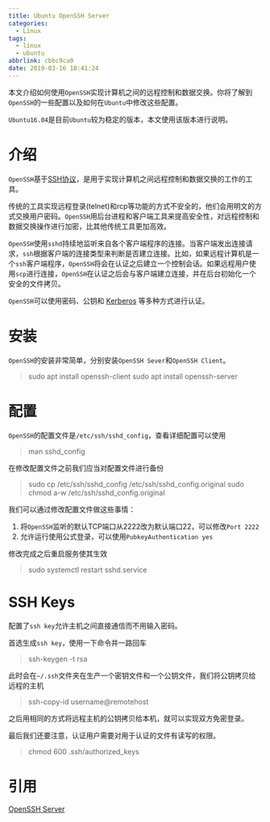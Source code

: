```yaml
---
title: Ubuntu OpenSSH Server
categories:
  - Linux
tags:
  - linux
  - ubuntu
abbrlink: cbbc9ca0
date: 2019-03-16 18:41:24
---
```


本文介绍如何使用`OpenSSH`实现计算机之间的远程控制和数据交换。你将了解到`OpenSSH`的一些配置以及如何在`Ubuntu`中修改这些配置。

`Ubuntu16.04`是目前`Ubuntu`较为稳定的版本，本文使用该版本进行说明。

<!-- more -->

# 介绍

`OpenSSH`基于[SSH协议](https://zh.wikipedia.org/zh-hans/Secure_Shell)，是用于实现计算机之间远程控制和数据交换的工作的工具。

传统的工具实现远程登录(telnet)和rcp等功能的方式不安全的，他们会用明文的方式交换用户密码。`OpenSSH`用后台进程和客户端工具来提高安全性，对远程控制和数据交换操作进行加密，比其他传统工具更加高效。

`OpenSSH`使用`sshd`持续地监听来自各个客户端程序的连接。当客户端发出连接请求，`ssh`根据客户端的连接类型来判断是否建立连接。比如，如果远程计算机是一个`ssh`客户端程序，`OpenSSH`将会在认证之后建立一个控制会话。如果远程用户使用`scp`进行连接，`OpenSSH`在认证之后会与客户端建立连接，并在后台初始化一个安全的文件拷贝。

`OpenSSH`可以使用密码、公钥和 [Kerberos](https://www.varonis.com/blog/kerberos-) 等多种方式进行认证。

# 安装

`OpenSSH`的安装非常简单，分别安装`OpenSSH Sever`和`OpenSSH Client`。

> sudo apt install openssh-client
> sudo apt install openssh-server

# 配置

`OpenSSH`的配置文件是`/etc/ssh/sshd_config`，查看详细配置可以使用

> man sshd_config

在修改配置文件之前我们应当对配置文件进行备份

> sudo cp /etc/ssh/sshd_config /etc/ssh/sshd_config.original
> sudo chmod a-w /etc/ssh/sshd_config.original

我们可以通过修改配置文件做这些事情：

1. 将`OpenSSH`监听的默认TCP端口从2222改为默认端口22，可以修改`Port 2222`
2. 允许运行使用公式登录，可以使用`PubkeyAuthentication yes`

修改完成之后重启服务使其生效

> sudo systemctl restart sshd.service

# SSH Keys

配置了`ssh key`允许主机之间直接通信而不用输入密码。

首选生成`ssh key`，使用一下命令并一路回车

> ssh-keygen -t rsa

此时会在`~/.ssh`文件夹在生产一个密钥文件和一个公钥文件，我们将公钥拷贝给远程的主机

> ssh-copy-id username@remotehost

之后用相同的方式将远程主机的公钥拷贝给本机，就可以实现双方免密登录。

最后我们还要注意，认证用户需要对用于认证的文件有读写的权限。

> chmod 600 .ssh/authorized_keys

# 引用

[OpenSSH Server
](https://help.ubuntu.com/lts/serverguide/openssh-server.html.en)


